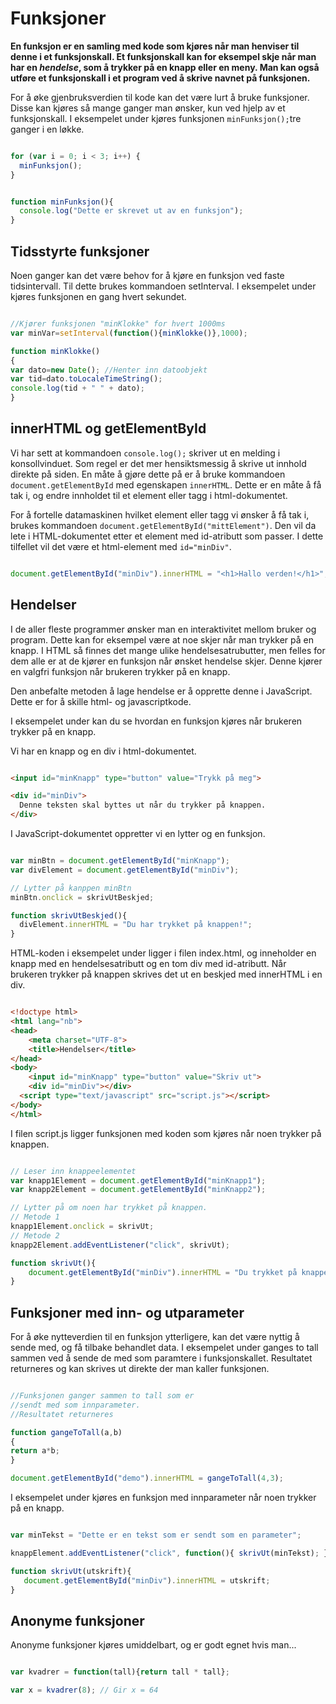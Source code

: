 # Funksjoner

**En funksjon er en samling med kode som kjøres når man henviser til denne i et funksjonskall. Et funksjonskall kan for eksempel skje når man har en *hendelse*, som å trykker på en knapp eller en meny. Man kan også utføre et funksjonskall i et program ved å skrive navnet på funksjonen.**

For å øke gjenbruksverdien til kode kan det være lurt å bruke funksjoner. Disse kan kjøres så mange ganger man ønsker, kun ved hjelp av et funksjonskall. I eksempelet under kjøres funksjonen `minFunksjon();`tre ganger i en løkke.

```javascript

for (var i = 0; i < 3; i++) {
  minFunksjon();
}


function minFunksjon(){
  console.log("Dette er skrevet ut av en funksjon");
}

```

## Tidsstyrte funksjoner

Noen ganger kan det være behov for å kjøre en funksjon ved faste tidsintervall. Til dette brukes kommandoen setInterval. I eksempelet under kjøres funksjonen en gang hvert sekundet.

``` javascript

//Kjører funksjonen "minKlokke" for hvert 1000ms
var minVar=setInterval(function(){minKlokke()},1000);

function minKlokke()
{
var dato=new Date(); //Henter inn datoobjekt
var tid=dato.toLocaleTimeString();
console.log(tid + " " + dato);
}

```

## innerHTML og getElementById

Vi har sett at kommandoen `console.log();` skriver ut en melding i konsollvinduet. Som regel er det mer hensiktsmessig å skrive ut innhold direkte på siden. En måte å gjøre dette på er å bruke kommandoen `document.getElementById` med egenskapen `innerHTML`. Dette er en måte å få tak i, og endre innholdet til et element eller tagg i html-dokumentet.

For å fortelle datamaskinen hvilket element eller tagg vi ønsker å få tak i, brukes kommandoen `document.getElementById("mittElement")`. Den vil da lete i HTML-dokumentet etter et element med id-atributt som passer. I dette tilfellet vil det være et html-element med `id="minDiv"`.

``` javascript

document.getElementById("minDiv").innerHTML = "<h1>Hallo verden!</h1>";

```

## Hendelser

I de aller fleste programmer ønsker man en interaktivitet mellom bruker og program. Dette kan for eksempel være at noe skjer når man trykker på en knapp. I HTML så finnes det mange ulike hendelsesatrubutter, men felles for dem alle er at de kjører en funksjon når ønsket hendelse skjer. Denne kjører en valgfri funksjon når brukeren trykker på en knapp.

Den anbefalte metoden å lage hendelse er å opprette denne i JavaScript. Dette er for å skille html- og javascriptkode.

I eksempelet under kan du se hvordan en funksjon kjøres når brukeren trykker på en knapp.

Vi har en knapp og en div i html-dokumentet.

``` html

<input id="minKnapp" type="button" value="Trykk på meg">

<div id="minDiv">
  Denne teksten skal byttes ut når du trykker på knappen.
</div>

```

I JavaScript-dokumentet oppretter vi en lytter og en funksjon.

```javascript

var minBtn = document.getElementById("minKnapp");
var divElement = document.getElementById("minDiv");

// Lytter på kanppen minBtn
minBtn.onclick = skrivUtBeskjed;

function skrivUtBeskjed(){
  divElement.innerHTML = "Du har trykket på knappen!";
}

```

HTML-koden i eksempelet under ligger i filen index.html, og inneholder en knapp med en hendelsesatributt og en tom div med id-atributt. Når brukeren trykker på knappen skrives det ut en beskjed med innerHTML i en div.

``` html

<!doctype html>
<html lang="nb">
<head>
    <meta charset="UTF-8">
    <title>Hendelser</title>
</head>
<body>
    <input id="minKnapp" type="button" value="Skriv ut">
    <div id="minDiv"></div>
  <script type="text/javascript" src="script.js"></script>
</body>
</html>
```

I filen script.js ligger funksjonen med koden som kjøres når noen trykker på knappen.

``` javascript

// Leser inn knappeelementet
var knapp1Element = document.getElementById("minKnapp1");
var knapp2Element = document.getElementById("minKnapp2");

// Lytter på om noen har trykket på knappen.
// Metode 1
knapp1Element.onclick = skrivUt;
// Metode 2
knapp2Element.addEventListener("click", skrivUt);

function skrivUt(){
    document.getElementById("minDiv").innerHTML = "Du trykket på knappen!";
}
```

## Funksjoner med inn- og utparameter

For å øke nytteverdien til en funksjon ytterligere, kan det være nyttig å sende med, og få tilbake behandlet data. I eksempelet under ganges to tall sammen ved å sende de med som paramtere i funksjonskallet. Resultatet returneres og kan skrives ut direkte der man kaller funksjonen.

```javascript

//Funksjonen ganger sammen to tall som er
//sendt med som innparameter.
//Resultatet returneres

function gangeToTall(a,b)
{
return a*b;
}

document.getElementById("demo").innerHTML = gangeToTall(4,3);
```

I eksempelet under kjøres en funksjon med innparameter når noen trykker på en knapp.

``` javascript

var minTekst = "Dette er en tekst som er sendt som en parameter";

knappElement.addEventListener("click", function(){ skrivUt(minTekst); });

function skrivUt(utskrift){
   document.getElementById("minDiv").innerHTML = utskrift;
}
```

## Anonyme funksjoner

Anonyme funksjoner kjøres umiddelbart, og er godt egnet hvis man...

```javascript

var kvadrer = function(tall){return tall * tall};

var x = kvadrer(8); // Gir x = 64

```
